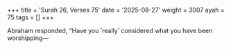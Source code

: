 +++
title = 'Surah 26, Verses 75'
date = '2025-08-27'
weight = 3007
ayah = 75
tags = []
+++

Abraham responded, “Have you ˹really˺ considered what you have been worshipping—
